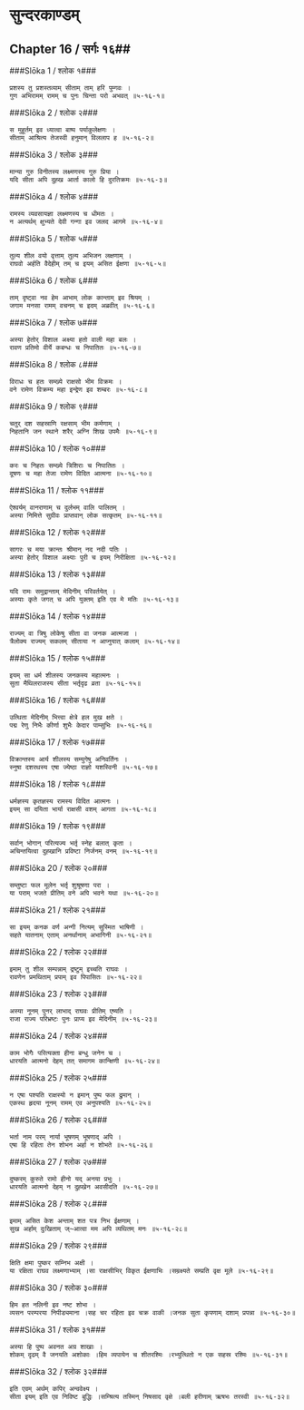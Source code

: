 सुन्दरकाण्डम्
===============================


## Chapter 16  / सर्गः १६##


###Slōka 1 / श्लोक १###


    प्रशस्य तु प्रशस्तव्याम् सीताम् ताम् हरि पुम्गवः ।
    गुण अभिरामम् रामम् च पुनः चिन्ता परो अभवत् ॥५-१६-१॥


###Slōka 2 / श्लोक २###


    स मुहूर्तम् इव ध्यात्वा बाष्प पर्याकुलेक्षणः ।
    सीताम् आश्रित्य तेजस्वी हनुमान् विललाप ह ॥५-१६-२॥


###Slōka 3 / श्लोक ३###


    मान्या गुरु विनीतस्य लक्ष्मणस्य गुरु प्रिया ।
    यदि सीता अपि दुह्ख आर्ता कालो हि दुरतिक्रमः ॥५-१६-३॥


###Slōka 4 / श्लोक ४###


    रामस्य व्यवसायज्ञा लक्ष्मणस्य च धीमतः ।
    न अत्यर्थम् क्षुभ्यते देवी गन्गा इव जलद आगमे ॥५-१६-४॥


###Slōka 5 / श्लोक ५###


    तुल्य शील वयो वृत्ताम् तुल्य अभिजन लक्षणाम् ।
    राघवो अर्हति वैदेहीम् तम् च इयम् असित ईक्षणा ॥५-१६-५॥


###Slōka 6 / श्लोक ६###


    ताम् दृष्ट्वा नव हेम आभाम् लोक कान्ताम् इव श्रियम् ।
    जगाम मनसा रामम् वचनम् च इदम् अब्रवीत् ॥५-१६-६॥


###Slōka 7 / श्लोक ७###


    अस्या हेतोर् विशाल अक्ष्या हतो वाली महा बलः ।
    रावण प्रतिमो वीर्ये कबन्धः च निपातितः ॥५-१६-७॥


###Slōka 8 / श्लोक ८###


    विराधः च हतः सम्ख्ये राक्षसो भीम विक्रमः ।
    वने रामेण विक्रम्य महा इन्द्रेण इव शम्बरः ॥५-१६-८॥


###Slōka 9 / श्लोक ९###


    चतुर् दश सहस्राणि रक्षसाम् भीम कर्मणाम् ।
    निहतानि जन स्थाने शरैर् अग्नि शिख उपमैः ॥५-१६-९॥


###Slōka 10 / श्लोक १०###


    करः च निहतः सम्ख्ये त्रिशिराः च निपातितः ।
    दूषणः च महा तेजा रामेण विदित आत्मना ॥५-१६-१०॥


###Slōka 11 / श्लोक ११###


    ऐश्वर्यम् वानराणाम् च दुर्लभम् वालि पालितम् ।
    अस्या निमित्ते सुग्रीवः प्राप्तवान् लोक सत्कृतम् ॥५-१६-११॥


###Slōka 12 / श्लोक १२###


    सागरः च मया क्रान्तः श्रीमान् नद नदी पतिः ।
    अस्या हेतोर् विशाल अक्ष्याः पुरी च इयम् निरीक्षिता ॥५-१६-१२॥


###Slōka 13 / श्लोक १३###


    यदि रामः समुद्रान्ताम् मेदिनीम् परिवर्तयेत् ।
    अस्याः कृते जगत् च अपि युक्तम् इति एव मे मतिः ॥५-१६-१३॥


###Slōka 14 / श्लोक १४###


    राज्यम् वा त्रिषु लोकेषु सीता वा जनक आत्मजा ।
    त्रैलोक्य राज्यम् सकलम् सीताया न आप्नुयात् कलाम् ॥५-१६-१४॥


###Slōka 15 / श्लोक १५###


    इयम् सा धर्म शीलस्य जनकस्य महात्मनः ।
    सुता मैथिलराजस्य सीता भर्तृदृढ व्रता ॥५-१६-१५॥


###Slōka 16 / श्लोक १६###


    उत्थिता मेदिनीम् भित्त्वा क्षेत्रे हल मुख क्षते ।
    पद्म रेणु निभैः कीर्णा शुभैः केदार पाम्सुभिः ॥५-१६-१६॥


###Slōka 17 / श्लोक १७###


    विक्रान्तस्य आर्य शीलस्य सम्युगेषु अनिवर्तिनः ।
    स्नुषा दशरथस्य एषा ज्येष्ठा राज्ञो यशस्विनी ॥५-१६-१७॥


###Slōka 18 / श्लोक १८###


    धर्मज्ञस्य कृतज्ञस्य रामस्य विदित आत्मनः ।
    इयम् सा दयिता भार्या राक्षसी वशम् आगता ॥५-१६-१८॥


###Slōka 19 / श्लोक १९###


    सर्वान् भोगान् परित्यज्य भर्तृ स्नेह बलात् कृता ।
    अचिन्तयित्वा दुह्खानि प्रविष्टा निर्जनम् वनम् ॥५-१६-१९॥


###Slōka 20 / श्लोक २०###


    सम्तुष्टा फल मूलेन भर्तृ शुश्रूषणा परा ।
    या पराम् भजते प्रीतिम् वने अपि भवने यथा ॥५-१६-२०॥


###Slōka 21 / श्लोक २१###


    सा इयम् कनक वर्ण अन्गी नित्यम् सुस्मित भाषिणी ।
    सहते यातनाम् एताम् अनर्थानाम् अभागिनी ॥५-१६-२१॥


###Slōka 22 / श्लोक २२###


    इमाम् तु शील सम्पन्नाम् द्रष्टुम् इच्चति राघवः ।
    रावणेन प्रमथिताम् प्रपाम् इव पिपासितः ॥५-१६-२२॥


###Slōka 23 / श्लोक २३###


    अस्या नूनम् पुनर् लाभाद् राघवः प्रीतिम् एष्यति ।
    राजा राज्य परिभ्रष्टः पुनः प्राप्य इव मेदिनीम् ॥५-१६-२३॥


###Slōka 24 / श्लोक २४###


    काम भोगैः परित्यक्ता हीना बन्धु जनेन च ।
    धारयति आत्मनो देहम् तत् समागम कान्क्षिणी ॥५-१६-२४॥


###Slōka 25 / श्लोक २५###


    न एषा पश्यति राक्षस्यो न इमान् पुष्प फल द्रुमान् ।
    एकस्थ हृदया नूनम् रामम् एव अनुपश्यति ॥५-१६-२५॥


###Slōka 26 / श्लोक २६###


    भर्ता नाम परम् नार्या भूषणम् भूषणाद् अपि ।
    एषा हि रहिता तेन शोभन अर्हा न शोभते ॥५-१६-२६॥


###Slōka 27 / श्लोक २७###


    दुष्करम् कुरुते रामो हीनो यद् अनया प्रभुः ।
    धारयति आत्मनो देहम् न दुह्खेन अवसीदति ॥५-१६-२७॥


###Slōka 28 / श्लोक २८###


    इमाम् असित केश अन्ताम् शत पत्र निभ ईक्षणाम् ।
    सुख अर्हाम् दुःखिताम् ज्~आत्वा मम अपि व्यथितम् मनः ॥५-१६-२८॥


###Slōka 29 / श्लोक २९###


    क्षिति क्षमा पुष्कर सम्निभ अक्षी ।
    या रक्षिता राघव लक्ष्मणाभ्याम् ।सा राक्षसीभिर् विकृत ईक्षणाभिः ।सम्रक्ष्यते सम्प्रति वृक्ष मूले ॥५-१६-२९॥


###Slōka 30 / श्लोक ३०###


    हिम हत नलिनी इव नष्ट शोभा ।
    व्यसन परम्परया निपीड्यमाना ।सह चर रहिता इव चक्र वाकी ।जनक सुता कृपणाम् दशाम् प्रपन्ना ॥५-१६-३०॥


###Slōka 31 / श्लोक ३१###


    अस्या हि पुष्प अवनत अग्र शाखाः ।
    शोकम् दृढम् वै जनयति अशोकाः ।हिम व्यपायेन च शीतरश्मिः ।रभ्युत्थितो न एक सहस्र रश्मिः ॥५-१६-३१॥


###Slōka 32 / श्लोक ३२###


    इति एवम् अर्थम् कपिर् अन्ववेक्ष्य ।
    सीता इयम् इति एव निविष्ट बुद्धिः ।सम्श्रित्य तस्मिन् निषसाद वृक्षे ।बली हरीणाम् ऋषभः तरस्वी ॥५-१६-३२॥


